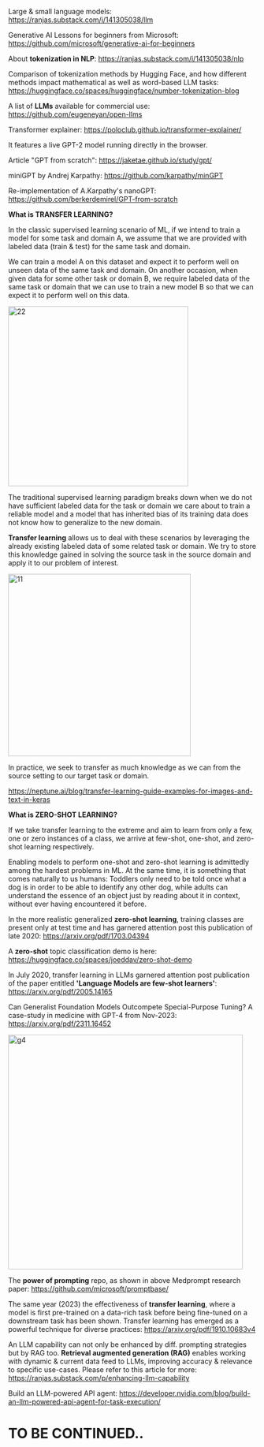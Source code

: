 
Large & small language models: https://ranjas.substack.com/i/141305038/llm

Generative AI Lessons for beginners from Microsoft: https://github.com/microsoft/generative-ai-for-beginners

About **tokenization in NLP**: https://ranjas.substack.com/i/141305038/nlp

Comparison of tokenization methods by Hugging Face, and how different methods impact mathematical as well as word-based LLM tasks: https://huggingface.co/spaces/huggingface/number-tokenization-blog


A list of **LLMs** available for commercial use: https://github.com/eugeneyan/open-llms

Transformer explainer: https://poloclub.github.io/transformer-explainer/

It features a live GPT-2 model running directly in the browser. 

Article "GPT from scratch": https://jaketae.github.io/study/gpt/

miniGPT by Andrej Karpathy: https://github.com/karpathy/minGPT

Re-implementation of A.Karpathy's nanoGPT: https://github.com/berkerdemirel/GPT-from-scratch

**What is TRANSFER LEARNING?**

In the classic supervised learning scenario of ML, if we intend to train a model for some task and domain 
A, we assume that we are provided with labeled data (train & test) for the same task and domain. 

We can train a model A on this dataset and expect it to perform well on unseen data of the same task and domain. On another occasion, when given data for some other task or domain 
B, we require labeled data of the same task or domain that we can use to train a new model B  so that we can expect it to perform well on this data.

<img width="365" alt="22" src="https://github.com/user-attachments/assets/c4f41fec-2dc8-4bca-a7ed-85dc83024523" />

The traditional supervised learning paradigm breaks down when we do not have sufficient labeled data for the task or domain we care about to train a reliable model and a model that has inherited bias of its training data does not know how to generalize to the new domain. 

**Transfer learning** allows us to deal with these scenarios by leveraging the already existing labeled data of some related task or domain. We try to store this knowledge gained in solving the source task in the source domain and apply it to our problem of interest. 

<img width="370" alt="11" src="https://github.com/user-attachments/assets/43e3e9f7-0e6f-4685-b467-f1be32006608" />

In practice, we seek to transfer as much knowledge as we can from the source setting to our target task or domain. 

https://neptune.ai/blog/transfer-learning-guide-examples-for-images-and-text-in-keras


**What is ZERO-SHOT LEARNING?**

If we take transfer learning to the extreme and aim to learn from only a few, one or zero instances of a class, we arrive at few-shot, one-shot, and zero-shot learning respectively. 

Enabling models to perform one-shot and zero-shot learning is admittedly among the hardest problems in ML. At the same time, it is something that comes naturally to us humans: Toddlers only need to be told once what a dog is in order to be able to identify any other dog, while adults can understand the essence of an object just by reading about it in context, without ever having encountered it before.

In the more realistic generalized **zero-shot learning**, training classes are present only at test time and has garnered attention post this publication of late 2020:
https://arxiv.org/pdf/1703.04394

A **zero-shot** topic classification demo is here: https://huggingface.co/spaces/joeddav/zero-shot-demo


In July 2020, transfer learning in LLMs garnered attention post publication of the paper entitled **'Language Models are few-shot learners'**:
https://arxiv.org/pdf/2005.14165

Can Generalist Foundation Models Outcompete Special-Purpose Tuning? A case-study in medicine with GPT-4 from Nov-2023: https://arxiv.org/pdf/2311.16452

<img width="476" alt="g4" src="https://github.com/user-attachments/assets/85ef13e6-ebdd-4c24-a1e0-e6e04ed53326" />

The **power of prompting** repo, as shown in above Medprompt research paper: https://github.com/microsoft/promptbase/ 

The same year (2023) the effectiveness of **transfer learning**, where a model is first pre-trained on a data-rich task before being fine-tuned on a downstream task has been shown. Transfer learning has emerged as a powerful technique for diverse practices: https://arxiv.org/pdf/1910.10683v4 

An LLM capability can not only be enhanced by diff. prompting strategies but by RAG too. **Retrieval augmented generation (RAG)** enables working with dynamic & current data feed to LLMs, improving accuracy & relevance to specific use-cases. Please refer to this article for more: https://ranjas.substack.com/p/enhancing-llm-capability

Build an LLM-powered API agent: https://developer.nvidia.com/blog/build-an-llm-powered-api-agent-for-task-execution/

# TO BE CONTINUED..
